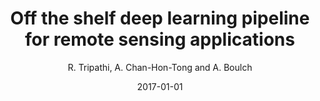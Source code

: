 ---
title: "Off the shelf deep learning pipeline for remote sensing applications"
author: "R. Tripathi, A. Chan-Hon-Tong and A. Boulch"
collection: publications
permalink:
date: 2017-01-01
type: conference
venue: 'Big Data from Space (BIDS), ESA Workshop'
venue2: 
venue3:
paperurl: 
arxivurl: 
halurl: 
codeurl: 
mediumurl: 
blogurl: 
pdfurl: 'https://aboulch.github.io/files/2017_bids_esa_shelf-dl.pdf'
slidesurl: 
teaser: '/files/2017-BIDS-shelf.png'
note:
noteimportant: 
---